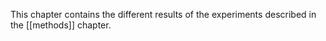 This chapter contains the different results of the experiments described in the [[methods]] chapter. 
